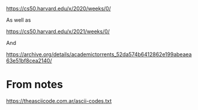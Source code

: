 https://cs50.harvard.edu/x/2020/weeks/0/

As well as 

https://cs50.harvard.edu/x/2021/weeks/0/

And

https://archive.org/details/academictorrents_52da574b6412862e199abeaea63e51bf8cea2140/

# From notes
https://theasciicode.com.ar/ascii-codes.txt